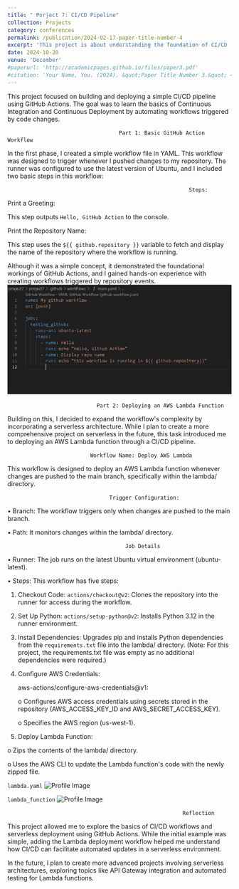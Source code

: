 ```yaml
---
title: " Porject 7: CI/CD Pipeline"
collection: Projects
category: conferences
permalink: /publication/2024-02-17-paper-title-number-4
excerpt: 'This project is about understanding the foundation of CI/CD '
date: 2024-10-20
venue: 'December'
#paperurl: 'http://academicpages.github.io/files/paper3.pdf'
#citation: 'Your Name, You. (2024). &quot;Paper Title Number 3.&quot; <i>GitHub Journal of Bugs</i>. 1(3).'
---
```


This project focused on building and deploying a simple CI/CD pipeline using GitHub Actions. The goal was to learn the basics of Continuous Integration and Continuous Deployment by automating workflows triggered by code changes.

                                       Part 1: Basic GitHub Action Workflow
                                       
In the first phase, I created a simple workflow file in YAML. This workflow was designed to trigger whenever I pushed changes to my repository. The runner was configured to use the latest version of Ubuntu, and I included two basic steps in this workflow:

                                                             Steps:
Print a Greeting:

This step outputs ```Hello, GitHub Action``` to the console.

Print the Repository Name:

This step uses the ```${{ github.repository }}``` variable to fetch and display the name of the repository where the workflow is running.

Although it was a simple concept, it demonstrated the foundational workings of GitHub Actions, and I gained hands-on experience with creating workflows triggered by repository events.
![Profile Image](/images/gh1.png)

                                Part 2: Deploying an AWS Lambda Function

Building on this, I decided to expand the workflow's complexity by incorporating a serverless architecture. While I plan to create a more comprehensive project on serverless in the future, this task introduced me to deploying an AWS Lambda function through a CI/CD pipeline.

                              Workflow Name: Deploy AWS Lambda

This workflow is designed to deploy an AWS Lambda function whenever changes are pushed to the main branch, specifically within the lambda/ directory.

                                    Trigger Configuration:

•	Branch: The workflow triggers only when changes are pushed to the main branch.

•	Path: It monitors changes within the lambda/ directory.

                                         Job Details
                                         
•	Runner: The job runs on the latest Ubuntu virtual environment (ubuntu-latest).

•	Steps: This workflow has five steps:

1.	Checkout Code:
	```actions/checkout@v2```: Clones the repository into the runner for access during the workflow.

2.	Set Up Python:
	```actions/setup-python@v2```: Installs Python 3.12 in the runner environment.

3.	Install Dependencies:
	Upgrades pip and installs Python dependencies from the ```requirements.txt``` file into the lambda/ directory.
(Note: For this project, the requirements.txt file was empty as no additional dependencies were required.)


4.	Configure AWS Credentials:
   
	aws-actions/configure-aws-credentials@v1:

	o Configures AWS access credentials using secrets stored in the repository (AWS_ACCESS_KEY_ID and AWS_SECRET_ACCESS_KEY).

	o Specifies the AWS region (us-west-1).

6.	Deploy Lambda Function:
   
o	Zips the contents of the lambda/ directory.

o	Uses the AWS CLI to update the Lambda function's code with the newly zipped file.

```lambda.yaml```
![Profile Image](/images/gh2.png)

```lambda_function```
![Profile Image](/images/gh3.png)


                                                           Reflection
							   
This project allowed me to explore the basics of CI/CD workflows and serverless deployment using GitHub Actions. While the initial example was simple, adding the Lambda deployment workflow helped me understand how CI/CD can facilitate automated updates in a serverless environment.

In the future, I plan to create more advanced projects involving serverless architectures, exploring topics like API Gateway integration and automated testing for Lambda functions.



